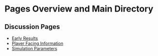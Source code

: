 # Pages Overview and Main Directory

## Discussion Pages

- [Early Results](/docs/pages/earlyResults.md)
- [Player Facing Information](/docs/pages/playerFacingInfo.md)
- [Simulation Parameters](/docs/pages/simulationParameters.md)
